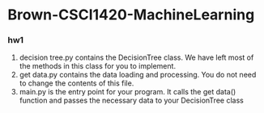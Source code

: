 # Brown-CSCI1420-MachineLearning

### hw1
1. decision tree.py contains the DecisionTree class. We have left most of the methods in this class
for you to implement.
2. get data.py contains the data loading and processing. You do not need to change the contents of this
file.
3. main.py is the entry point for your program. It calls the get data() function and passes the necessary
data to your DecisionTree class
